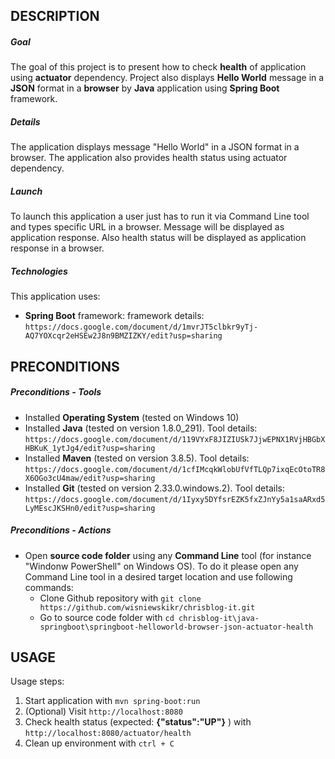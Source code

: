 DESCRIPTION
-----------

##### Goal
The goal of this project is to present how to check **health** of application using **actuator** dependency. Project also displays **Hello World** message in a **JSON** format in a **browser** by **Java** application using **Spring Boot** framework.

##### Details
The application displays message "Hello World" in a JSON format in a browser. The application also provides health status using actuator dependency.

##### Launch
To launch this application a user just has to run it via Command Line tool and types specific URL in a browser. Message will be displayed as application response. Also health status will be displayed as application response in a browser. 

##### Technologies
This application uses:
* **Spring Boot** framework: framework details: `https://docs.google.com/document/d/1mvrJT5clbkr9yTj-AQ7YOXcqr2eHSEw2J8n9BMZIZKY/edit?usp=sharing`


PRECONDITIONS
-------------

##### Preconditions - Tools
* Installed **Operating System** (tested on Windows 10)
* Installed **Java** (tested on version 1.8.0_291). Tool details: `https://docs.google.com/document/d/119VYxF8JIZIUSk7JjwEPNX1RVjHBGbXHBKuK_1ytJg4/edit?usp=sharing`
* Installed **Maven** (tested on version 3.8.5). Tool details: `https://docs.google.com/document/d/1cfIMcqkWlobUfVfTLQp7ixqEcOtoTR8X6OGo3cU4maw/edit?usp=sharing`
* Installed **Git** (tested on version 2.33.0.windows.2). Tool details: `https://docs.google.com/document/d/1Iyxy5DYfsrEZK5fxZJnYy5a1saARxd5LyMEscJKSHn0/edit?usp=sharing`

##### Preconditions - Actions
* Open **source code folder** using any **Command Line** tool (for instance "Windonw PowerShell" on Windows OS). To do it please open any Command Line tool in a desired target location and use following commands:
    * Clone Github repository with `git clone https://github.com/wisniewskikr/chrisblog-it.git`
    * Go to source code folder with `cd chrisblog-it\java-springboot\springboot-helloworld-browser-json-actuator-health`


USAGE
-----

Usage steps:
1. Start application with `mvn spring-boot:run`
2. (Optional) Visit `http://localhost:8080`
3. Check health status (expected: **{"status":"UP"}** ) with `http://localhost:8080/actuator/health`
4. Clean up environment with `ctrl + C`